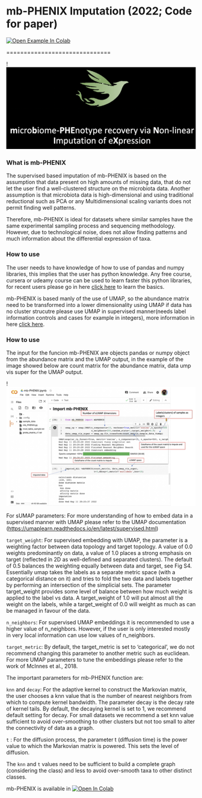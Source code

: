# mb-PHENIX Imputation  (2022; Code for paper)


[![Open Example In Colab](https://colab.research.google.com/assets/colab-badge.svg)](https://colab.research.google.com/drive/1lpdCy7HkC5TRI9LfUtIHBBW8oRO86Nvi?usp=sharing)


==============================

!![myimage-alt-tag](https://github.com/resendislab/mb-PHENIX/blob/main/Screen%20Shot%202022-03-29%20at%2017.31.00.png)



### What is mb-PHENIX

The supervised based imputation of mb-PHENIX is based on the assumption that data present on high amounts of missing data, that do not let the user find a well-clustered structure on the microbiota data. Another assumption is that microbiota data is high-dimensional and using traditional reductional such as PCA or any Multidimensional scaling variants does not permit finding well patterns. 

Therefore,  mb-PHENIX  is ideal for datasets where similar samples have the same experimental sampling process and sequencing methodology. However, due to technological noise, does not allow finding patterns and much information about the differential expression of taxa.


### How to use

The user needs to have knowledge of how to use of pandas and numpy libraries, this implies that the user has python knowledge. Any free course, cursera or udeamy course can be used to learn faster this python libraries, for recent users please go in here  [click here](https://www.udemy.com/share/101WaU3@3A6uj9QXHRFfZxf59mg8aLG7J1eXrfzT5RKo5SO1VRl9RxsqCEINIxSf67WH3GsG/) to learn the basics.

mb-PHENIX is based manly of the use of UMAP, so the abundance matrix need to be transformed into a lower dimensionality using UMAP if data has no cluster strucutre please use UMAP in supervised manner(needs label information controls and cases for example in integers), more information in here [click here](https://umap-learn.readthedocs.io/en/latest/supervised.html). 

### How to use

The input for the funcion mb-PHENIX are objects pandas or numpy object from the abundance matrix and the UMAP output, in the example of the image showed below are count matrix for the abundance matrix, data ump vis super for the UMAP output.

!![myimage-alt-tag](https://github.com/resendislab/mb-PHENIX/blob/main/parameters.jpg)


For sUMAP parameters:
For more understanding of how to embed data in a supervised manner with UMAP please refer to the UMAP documentation (https://umaplearn.readthedocs.io/en/latest/supervised.html)

`target_weight`: For supervised embedding with UMAP, the parameter is a weighting factor between data topology and target topology. A value of
0.0 weights predominantly on data, a value of 1.0 places a strong emphasis on target (reflected in 2D as well-defined and separated clusters). The default of 0.5 balances the weighting equally between data and target, see Fig S4. Essentially umap takes the labels as a separate metric space (with
a categorical distance on it) and tries to fold the two data and labels together by performing an intersection of the simplicial sets. The parameter
target_weight provides some level of balance between how much weight is applied to the label vs data. A target_weight of 1.0 will put almost all
the weight on the labels, while a target_weight of 0.0 will weight as much
as can be managed in favour of the data. 

`n_neighbors`: For supervised UMAP embeddings it is recommended to use a higher value of n_neighbors. However, if the user is only interested
mostly in very local information can use low values of n_neighbors.

`target_metric`: By default, the target_metric is set to ‘categorical’, we do not recommend changing this parameter to another metric such as euclidean.
For more UMAP parameters to tune the embeddings please refer to the
work of McInnes et al., 2018.

The important parameters for mb-PHENIX function are:

`knn` and `decay`: For the adaptive kernel to construct the Markovian matrix, the user chooses a knn value that is the number of nearest neighbors from which to compute kernel bandwidth. The parameter decay is the decay rate of kernel tails. By default, the decaying kernel is set to 1, we recommend default setting for decay. For small datasets we recommend a set knn value sufficient to avoid over-smoothing to other clusters but not too small to alter the connectivity of data as a graph.

`t` : For the diffusion process, the parameter t (diffusion time) is the power
value to which the Markovian matrix is powered. This sets the level of
diffusion.

The `knn` and `t` values need to be sufficient to build a complete graph (considering the class) and less to avoid over-smooth taxa to other distinct classes.

mb-PHENIX is available in [![Open In Colab](https://colab.research.google.com/assets/colab-badge.svg)](https://colab.research.google.com/drive/1lpdCy7HkC5TRI9LfUtIHBBW8oRO86Nvi?usp=sharing)


